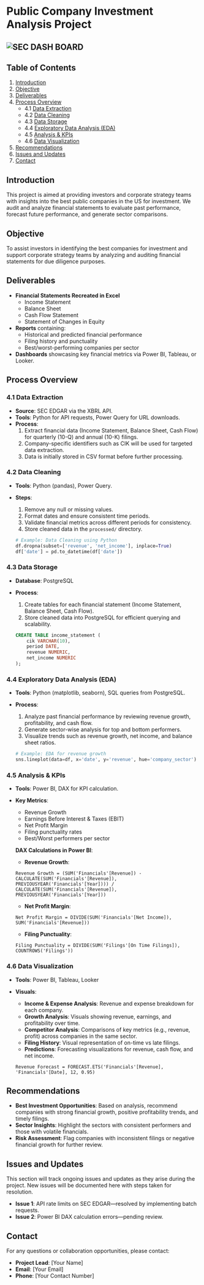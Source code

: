 # Public Company Investment Analysis Project

![SEC DASH BOARD](Images/SEC2_Logo.png)
---

## Table of Contents
1. [Introduction](#introduction)
2. [Objective](#objective)
3. [Deliverables](#deliverables)
4. [Process Overview](#process-overview)
    - 4.1 [Data Extraction](#data-extraction)
    - 4.2 [Data Cleaning](#data-cleaning)
    - 4.3 [Data Storage](#data-storage)
    - 4.4 [Exploratory Data Analysis (EDA)](#exploratory-data-analysis-eda)
    - 4.5 [Analysis & KPIs](#analysis--kpis)
    - 4.6 [Data Visualization](#data-visualization)
5. [Recommendations](#recommendations)
6. [Issues and Updates](#issues-and-updates)
7. [Contact](#contact)

## Introduction
This project is aimed at providing investors and corporate strategy teams with insights into the best public companies in the US for investment. We audit and analyze financial statements to evaluate past performance, forecast future performance, and generate sector comparisons.

## Objective
To assist investors in identifying the best companies for investment and support corporate strategy teams by analyzing and auditing financial statements for due diligence purposes.

## Deliverables
- **Financial Statements Recreated in Excel**
    - Income Statement
    - Balance Sheet
    - Cash Flow Statement
    - Statement of Changes in Equity
- **Reports** containing:
    - Historical and predicted financial performance
    - Filing history and punctuality
    - Best/worst-performing companies per sector
- **Dashboards** showcasing key financial metrics via Power BI, Tableau, or Looker.

## Process Overview

### 4.1 Data Extraction
- **Source**: SEC EDGAR via the XBRL API.
- **Tools**: Python for API requests, Power Query for URL downloads.
- **Process**:
    1. Extract financial data (Income Statement, Balance Sheet, Cash Flow) for quarterly (10-Q) and annual (10-K) filings.
    2. Company-specific identifiers such as CIK will be used for targeted data extraction.
    3. Data is initially stored in CSV format before further processing.

### 4.2 Data Cleaning
- **Tools**: Python (pandas), Power Query.
- **Steps**:
    1. Remove any null or missing values.
    2. Format dates and ensure consistent time periods.
    3. Validate financial metrics across different periods for consistency.
    4. Store cleaned data in the `processed/` directory.
    
    ```python
    # Example: Data Cleaning using Python
    df.dropna(subset=['revenue', 'net_income'], inplace=True)
    df['date'] = pd.to_datetime(df['date'])
    ```
    
### 4.3 Data Storage
- **Database**: PostgreSQL
- **Process**:
    1. Create tables for each financial statement (Income Statement, Balance Sheet, Cash Flow).
    2. Store cleaned data into PostgreSQL for efficient querying and scalability.
    
    ```sql
    CREATE TABLE income_statement (
        cik VARCHAR(10),
        period DATE,
        revenue NUMERIC,
        net_income NUMERIC
    );
    ```

### 4.4 Exploratory Data Analysis (EDA)
- **Tools**: Python (matplotlib, seaborn), SQL queries from PostgreSQL.
- **Process**:
    1. Analyze past financial performance by reviewing revenue growth, profitability, and cash flow.
    2. Generate sector-wise analysis for top and bottom performers.
    3. Visualize trends such as revenue growth, net income, and balance sheet ratios.
    
    ```python
    # Example: EDA for revenue growth
    sns.lineplot(data=df, x='date', y='revenue', hue='company_sector')
    ```

### 4.5 Analysis & KPIs
- **Tools**: Power BI, DAX for KPI calculation.
- **Key Metrics**:
    - Revenue Growth
    - Earnings Before Interest & Taxes (EBIT)
    - Net Profit Margin
    - Filing punctuality rates
    - Best/Worst performers per sector
    
    **DAX Calculations in Power BI**:
    
    - **Revenue Growth**:
    ```DAX
    Revenue Growth = (SUM('Financials'[Revenue]) - CALCULATE(SUM('Financials'[Revenue]), PREVIOUSYEAR('Financials'[Year]))) / CALCULATE(SUM('Financials'[Revenue]), PREVIOUSYEAR('Financials'[Year]))
    ```

    - **Net Profit Margin**:
    ```DAX
    Net Profit Margin = DIVIDE(SUM('Financials'[Net Income]), SUM('Financials'[Revenue]))
    ```

    - **Filing Punctuality**:
    ```DAX
    Filing Punctuality = DIVIDE(SUM('Filings'[On Time Filings]), COUNTROWS('Filings'))
    ```

### 4.6 Data Visualization
- **Tools**: Power BI, Tableau, Looker
- **Visuals**:
    - **Income & Expense Analysis**: Revenue and expense breakdown for each company.
    - **Growth Analysis**: Visuals showing revenue, earnings, and profitability over time.
    - **Competitor Analysis**: Comparisons of key metrics (e.g., revenue, profit) across companies in the same sector.
    - **Filing History**: Visual representation of on-time vs late filings.
    - **Predictions**: Forecasting visualizations for revenue, cash flow, and net income.
    
    ```DAX
    Revenue Forecast = FORECAST.ETS('Financials'[Revenue], 'Financials'[Date], 12, 0.95)
    ```

## Recommendations
- **Best Investment Opportunities**: Based on analysis, recommend companies with strong financial growth, positive profitability trends, and timely filings.
- **Sector Insights**: Highlight the sectors with consistent performers and those with volatile financials.
- **Risk Assessment**: Flag companies with inconsistent filings or negative financial growth for further review.

## Issues and Updates
This section will track ongoing issues and updates as they arise during the project. New issues will be documented here with steps taken for resolution.

- **Issue 1**: API rate limits on SEC EDGAR—resolved by implementing batch requests.
- **Issue 2**: Power BI DAX calculation errors—pending review.

## Contact
For any questions or collaboration opportunities, please contact:

- **Project Lead**: [Your Name]
- **Email**: [Your Email]
- **Phone**: [Your Contact Number]
